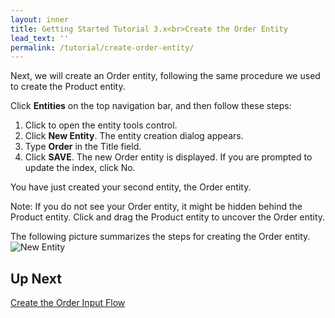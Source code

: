 ```yaml
---
layout: inner
title: Getting Started Tutorial 3.x<br>Create the Order Entity
lead_text: ''
permalink: /tutorial/create-order-entity/
---
```


Next, we will create an Order entity, following the same procedure we used to create the Product entity. 

Click **Entities** on the top navigation bar, and then follow these steps:

1. Click <span class="circle-button"><i class="fa fa-wrench"></i></span> to open the entity tools control.
1. Click **New Entity**. The entity creation dialog appears.
1. Type **Order** in the Title field.
1. Click **SAVE**. The new Order entity is displayed. If you are prompted to update the index, click No.

You have just created your second entity, the Order entity.

Note: If you do not see your Order entity, it might be hidden behind the Product entity. Click and drag the Product entity to uncover the Order entity.

The following picture summarizes the steps for creating the Order entity.
![New Entity]({{site.baseurl}}/images/3x/create-order-entity/create-order-entity.png)

## Up Next

[Create the Order Input Flow](../create-order-input-flow/)

